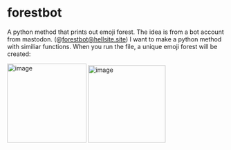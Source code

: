 # forestbot
A python method that prints out emoji forest.
The idea is from a bot account from mastodon. (@forestbot@hellsite.site)
I want to make a python method with similiar functions.
When you run the file, a unique emoji forest will be created:



<img width="183" alt="image" src="https://user-images.githubusercontent.com/66161458/144197748-c701a28c-5b42-47b9-b780-f142beacd5af.png">



<img width="179" alt="image" src="https://user-images.githubusercontent.com/66161458/144197858-3d48c37c-eace-4ffa-853d-b6137985a069.png">
